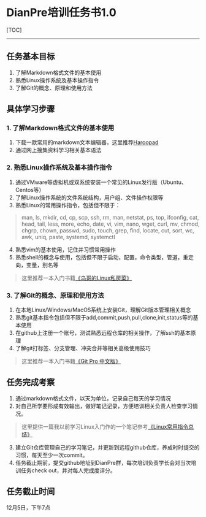 # DianPre培训任务书1.0
[TOC]

* * *

## 任务基本目标
1. 了解Markdown格式文件的基本使用
2. 熟悉Linux操作系统及基本操作指令
3. 了解Git的概念、原理和使用方法

## 具体学习步骤
### 1. 了解Markdown格式文件的基本使用
1. 下载一款常用的markdown文本编辑器，这里推荐[Haroopad](http://pad.haroopress.com/)
2. 通过网上搜集资料学习相关基本语法

### 2. 熟悉Linux操作系统及基本操作指令
1. 通过VMware等虚拟机或双系统安装一个常见的Linux发行版（Ubuntu、Centos等）
2. 了解Linux操作系统的文件系统结构，用户组、文件操作权限等
3. 熟悉Linux的常用操作指令，包括但不限于：
> man, ls, mkdir, cd, cp, scp, ssh, rm, man, netstat, ps, top, ifconfig, cat, head, tail, less, more, echo, date, vi, vim, nano, wget, curl, mv, chmod, chgrp, chown, passwd, sudo, touch, grep, find, locate, cut, sort, wc, awk, uniq, paste, systemd, systemctl

4. 熟悉vim的基本使用，记住并习惯常用操作
5. 熟悉shell的概念与使用，包括但不限于启动，配置，命令类型，管道，重定向，变量，别名等

> 这里推荐一本入门书籍[《鸟哥的Linux私房菜》](http://linux.vbird.org/)

### 3. 了解Git的概念、原理和使用方法
1. 在本地Linux/Windows/MacOS系统上安装Git，理解Git版本管理相关概念
2. 熟悉git基本指令包括但不限于add,commit,push,pull,clone,init,status等的基本使用
3. 在github上注册一个账号，测试熟悉远程仓库的相关操作，了解ssh的基本原理
4. 了解git打标签、分支管理、冲突合并等相关高级使用技巧

> 这里推荐一本入门书籍[《Git Pro 中文版》](http://git.oschina.net/progit/)

## 任务完成考察
1. 通过markdown格式文件，以天为单位，记录自己每天的学习情况
2. 对自己所学要形成有效输出，做好笔记记录，方便培训相关负责人检查学习情况。
> 这里提供一篇我以前学习Linux入门作的一个笔记参考[《Linux常用指令总结》](http://blog.csdn.net/qwe6112071/article/details/50806734)

3. 建立Git仓库管理自己的学习笔记，并更新到远程github仓库，养成时时提交的习惯，每天至少一次commit。
4. 任务截止期前，提交github地址到DianPre群，每次培训负责学长会对当次培训任务check out，并对每人完成度评分。

## 任务截止时间
12月5日，下午7点